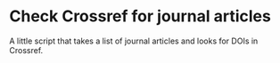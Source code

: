 # Check Crossref for journal articles

A little script that takes a list of journal articles and looks for DOIs in Crossref.
